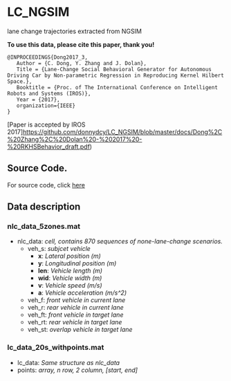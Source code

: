 # LC_NGSIM
lane change trajectories extracted from NGSIM


**To use this data, please cite this paper, thank you!**
```
@INPROCEEDINGS{Dong2017_3,
   Author = {C. Dong, Y. Zhang and J. Dolan},
   Title = {Lane-Change Social Behavioral Generator for Autonomous Driving Car by Non-parametric Regression in Reproducing Kernel Hilbert Space.},
   Booktitle = {Proc. of The International Conference on Intelligent Robots and Systems (IROS)},
   Year = {2017},
   organization={IEEE}
}
```

[Paper is accepted by IROS 2017]https://github.com/donnydcy/LC_NGSIM/blob/master/docs/Dong%2C%20Zhang%2C%20Dolan%20-%202017%20-%20RKHSBehavior_draft.pdf)
## Source Code.
For source code, click [here](https://github.com/donnydcy/LC_NGSIM/blob/master/src/README.md)

## Data description
### nlc_data_5zones.mat 
- nlc_data: *cell, contains 870 sequences of none-lane-change scenarios.*
  * veh_s: *subjcet vehicle*
    + **x**: *Lateral position (m)*
    + **y**: *Longitudinal position (m)*
    + **len**: *Vehicle length (m)*
    + **wid**: *Vehicle width (m)*
    + **v**: *Vehicle speed (m/s)*
    + **a**: *Vehicle acceleration (m/s^2)*
  * veh_f: *front vehicle in current lane*
  * veh_r: *rear vehicle in current lane*
  * veh_ft: *front vehicle in target lane*
  * veh_rt: *rear vehicle in target lane*
  * veh_st: *overlap vehicle in target lane*         
### lc_data_20s_withpoints.mat
- lc_data: *Same structure as nlc_data*
- points: *array, n row, 2 column, [start, end]*

